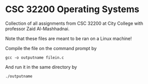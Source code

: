 # CSC 32200 Operating Systems

Collection of all assignments from CSC 32200 at City College with professor Zaid Al-Mashhadnai.

Note that these files are meant to be ran on a Linux machine!

Compile the file on the command prompt by
```
gcc -o outputname filein.c
```
And run it in the same directory by 
```
./outputname
```
